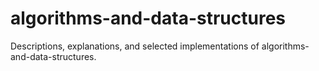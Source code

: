 # algorithms-and-data-structures
Descriptions, explanations, and selected implementations of algorithms-and-data-structures.
